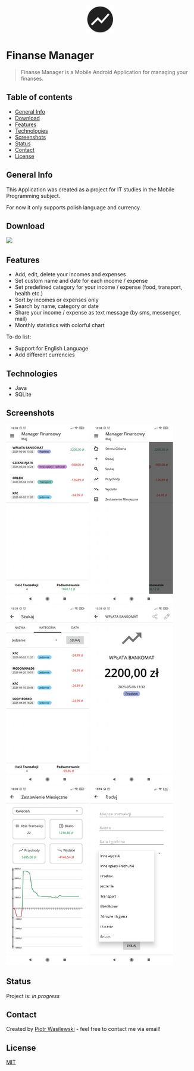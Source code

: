 <p align="center">
<img src="app/src/main/res/mipmap-xxxhdpi/ic_launcher_round.png" width="75" alt="Logo"/>
</p>

# Finanse Manager
>Finanse Manager is a Mobile Android Application for managing your finanses.

## Table of contents
* [General Info](#general-info)
* [Download](#download)
* [Features](#features)
* [Technologies](#technologies)
* [Screenshots](#screenshots)
* [Status](#status)
* [Contact](#contact)
* [License](#license)

## General Info
This Application was created as a project for IT studies in the Mobile Programming subject.

For now it only supports polish language and currency.

## Download
<a id="raw-url" href="https://github.com/S17918/FinanseManager/raw/main/app/apk/FinanseManager_1_0.apk" target="_blank" download><img src="https://img.shields.io/badge/APK-1.0-green"/></a>

## Features
* Add, edit, delete your incomes and expenses
* Set custom name and date for each income / expense
* Set predefined category for your income / expense (food, transport, health etc.)
* Sort by incomes or expenses only
* Search by name, category or date
* Share your income / expense as text message (by sms, messenger, mail)
* Monthly statistics with colorful chart

To-do list:
* Support for English Language
* Add different currencies

## Technologies
* Java
* SQLite

## Screenshots
<kbd>![Main Page](app/screenshots/screen_1.jpg)</kbd>
<kbd>![Main Menu](app/screenshots/screen_2.jpg)</kbd>
<kbd>![Search Page](app/screenshots/screen_3.jpg)</kbd>
<kbd>![Income Page](app/screenshots/screen_4.jpg)</kbd>
<kbd>![Month Statistics Page](app/screenshots/screen_5.jpg)</kbd>
<kbd>![Add Page](app/screenshots/screen_6.jpg)</kbd>

## Status
Project is: _in progress_

## Contact
Created by [Piotr Wasilewski](mailto:wasilewski.piotr0@gmail.com) - feel free to contact me via email!

## License
[MIT](https://choosealicense.com/licenses/mit/)
